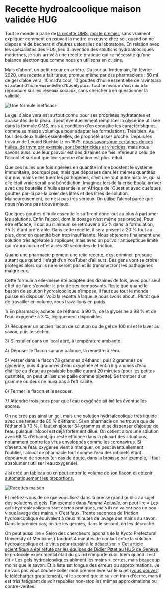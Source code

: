 # Recette hydroalcoolique maison validée HUG

Tout le monde a parlé de [la recette OMS](https://www.who.int/gpsc/5may/tools/system_change/guide_production_locale_produit_hydro_alcoolique.pdf?ua=1), [moi le premier](https://tcrouzet.com/tag/pittet/), sans vraiment expliquer comment on pouvait la mettre en œuvre chez soi, quand on ne dispose ni de béchers ni d’autres ustensiles de laboratoire. En relation avec les spécialistes des HUG, lieu d’invention des solutions hydroalcooliques modernes, je suis arrivé à une recette pratique qui ne nécessite qu’une balance électronique comme nous en utilisons en cuisine.<span id="more-53637"></span>

Mais d’abord, un petit retour en arrière. Du jour au lendemain, fin février 2020, une recette a fait fureur, promue même par des pharmaciens : 50 ml de gel d’aloe vera, 10 ml d’alcool, 10 gouttes d’huile essentielle de ravintsara et autant d’huile essentielle d’Eucalyptus. Tout le monde s’est mis à la reproduire sur les réseaux sociaux, sans chercher à en questionner la validité.

![Une formule inefficace](https://tcrouzet.com/images_tc/2020/03/ardoise.jpg)

Le gel d’aloe vera est surtout connu pour ses propriétés hydratantes et apaisantes de la peau. Il peut éventuellement remplacer la glycérine utilisée dans la formule OMS, mais à condition d’en connaître les caractéristiques, comme sa masse volumique pour adapter les formulations. Très bien. Au tour des deux huiles essentielles, de propriété assez proche. Depuis les travaux de Leonid Buchholtz en 1875, [nous savons que certaines de ces huiles, de thym par exemple, sont bactéricides et virucides](https://www.ncbi.nlm.nih.gov/pmc/articles/PMC5206475/), mais nous savons aussi que leur pouvoir est des dizaines de fois inférieur à celui de l’alcool et surtout que leur spectre d’action est plus réduit.

Que ces huiles une fois ingérées en quantité infime boostent le système immunitaire, pourquoi pas, mais que déposées dans les mêmes quantités sur nos mains elles tuent les pathogènes, c’est une tout autre histoire, qui si elle était vraie serait une bénédiction. Imaginez lors de la crise Ebola, arriver avec une bouteille d’huile essentielle en Afrique de l’Ouest et avec quelques gouttes par-ci par-là créer des litres et des litres de solution. Malheureusement, ce n’est pas très sérieux. On utilise l’alcool parce que nous n’avons pas trouvé mieux.

Quelques gouttes d’huile essentielle suffiront donc tout au plus à parfumer les solutions. Enfin l’alcool, dont le dosage n’est même pas précisé. Pour être efficace, il doit au minimum se retrouver à 65 % dans la formulation, 75 % étant préférable. Dans cette recette, il sera présent à 20 % tout au plus, donc en quantité bien trop insuffisante. Nous obtenons finalement une solution très agréable à appliquer, mais avec un pouvoir antiseptique limité qui n’aura aucun effet après 30 secondes de friction.

Quand une pharmacie promeut une telle recette, c’est criminel, presque autant que quand il s’agit d’un YouTuber d’ailleurs. Des gens vont se croire protégés alors qu’ils ne le seront pas et ils transmettront les pathogènes malgré eux.

Cette formule a elle-même été adaptée des dizaines de fois, avec pour seul effet de faire s’envoler le prix de ses composants. Reste que quand le besoin de solution hydroalcoolique s’impose, il faut que tout le monde puisse en disposer. Voici la recette à laquelle nous avons abouti. Plutôt que de travailler en volume, nous travaillons en poids.

1/ En pharmacie, acheter de l’éthanol à 90 %, de la glycérine à 98 % et de l’eau oxygénée à 3 %, logiquement disponibles.

2/ Récupérer un ancien flacon de solution ou de gel de 100 ml et le laver au savon, puis le sécher.

3/ S’installer dans un local aéré, à température ambiante.

4/ Déposer le flacon sur une balance, la remettre à zéro.

5/ Verser dans le flacon 73 grammes d’éthanol, puis 2 grammes de glycérine, puis 4 grammes d’eau oxygénée et enfin 6 grammes d’eau distillée ou d’eau au préalable bouillie durant 20 minutes (pour les petites quantités, on peut utiliser une paille comme pipette). Se tromper d’un gramme ou deux ne nuira pas à l’efficacité.

6/ Fermer le flacon et le secouer.

7/ Attendre trois jours pour que l’eau oxygénée ait tué les éventuelles spores.

On ne crée pas ainsi un gel, mais une solution hydroalcoolique très liquide avec une teneur de 80 % d’éthanol. Si en pharmacie on ne trouve que de l’éthanol à 70 %, il faut en ajouter 84 grammes et se dispenser d’ajouter de l’eau puisque l’alcool est déjà fortement dilué. On obtient alors une solution avec 68 % d’éthanol, qui reste efficace dans la plupart des situations, notamment contre les virus enveloppés comme les coronavirus. Si d’aventure l’eau oxygénée vient à manquer, on peut éventuellement l’oublier, l’alcool de pharmacie tout comme l’eau des robinets étant dépourvue de spores (en cas de doute, dans la brousse par exemple, il faut absolument utiliser l’eau oxygénée).

[J’ai créé un tableau où on peut entrer le volume de son flacon et obtenir automatiquement les proportions.](https://docs.google.com/spreadsheets/d/1e8Du6I9IMvpokAPrd_m6cZBzR6Av487G882eDWv3HkY/edit?usp=sharing)

![Recettes maison](https://docs.google.com/spreadsheets/d/1e8Du6I9IMvpokAPrd_m6cZBzR6Av487G882eDWv3HkY/edit?usp=sharing)

Et méfiez-vous de ce que vous lisez dans la presse grand public au sujet des solutions et gels. Par exemple dans [*Femme Actuelle*](https://www.femmeactuelle.fr/sante/sante-pratique/8-idees-recues-sur-les-gels-hydroalcooliques-2092444), on peut lire « Les gels hydroalcooliques sont certes pratiques, mais ils ne valent pas un bon vieux lavage des mains. » C’est faux. Trente secondes de friction hydroalcoolique équivalent à deux minutes de lavage des mains au savon. Dans le premier cas, on tue les germes, dans le second, on les décroche.

On peut aussi lire « Selon des chercheurs japonais de la Kyoto Prefectural University of Medicine, il faudrait 4 minutes de contact entre la solution hydroalcoolique et le virus pour réussir à le désactiver. » [Cet article scientifique a été réfuté par les équipes de Didier Pittet au HUG de Genève](https://www.journalofhospitalinfection.com/article/S0195-6701(19)30432-3/abstract), le protocole expérimental était du grand n’importe quoi. Idem quand il est dit « Les gels hydroalcooliques abîment les mains », certes, mais beaucoup moins que le savon. Et la liste est longue des erreurs ou approximations. Je ne vais pas vous couper-coller mon premier livre sur le sujet ([vous pouvez le télécharger gratuitement](https://tcrouzet.com/le-geste-qui-sauve/)), ni le second que je suis en train d’écrire, mais il est très fatiguant de voir republier non-stop les mêmes approximations ou contre-vérités.